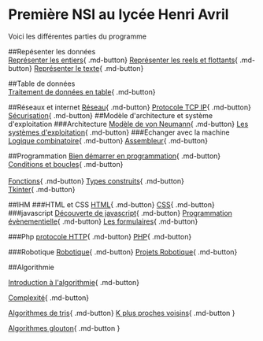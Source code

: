 # Première NSI au lycée Henri Avril




Voici les différentes parties du programme 

##Repésenter les données  
[Représenter les entiers](representation/base_numeration.html){ .md-button} [Représenter les reels et flottants](representation/reels_flottants.html){ .md-button} [Représenter le texte](representation/codage_texte.html){ .md-button}

##Table de données  
[Traitement de données en table](table_donnees/traitement_donnees.html){ .md-button}

##Réseaux et internet
[Réseau](archi/reseaux/reseau.html){ .md-button} [Protocole TCP IP](archi/reseaux/TCP_IP.html){ .md-button} [Sécurisation](archi/reseaux/securisation.html){ .md-button}
##Modèle d'architecture et système d'exploitation
###Architecture
[Modèle de von Neumann](archi/OS/vonneuman.html){ .md-button} [Les systèmes d'exploitation](archi/OS/OS.html){ .md-button} 
###Echanger avec la machine
[Logique combinatoire](archi/OS/logique_combinatoire.html){ .md-button}   [Assembleur](archi/OS/assembleur.html){ .md-button} 

##Programmation
[Bien démarrer en programmation](Programmation/demarrer.html){ .md-button} [Conditions et boucles](Programmation/boucle.html){ .md-button}  
</br>
[Fonctions](Programmation/fonction.html){ .md-button}  [Types construits](Programmation/type.html){ .md-button} 
</br>
[Tkinter](Programmation/tkinter.html){ .md-button} 

##IHM
###HTML et CSS
[HTML](IHM/html/html.html){ .md-button} [CSS](IHM/html/css.html){ .md-button}
###javascript
[Découverte de javascript](IHM/javascript/exo_js.html){ .md-button} [Programmation évènementielle](IHM/javascript/programmation_evenementielle.html){ .md-button} [Les formulaires](IHM/javascript/formulaire.html){ .md-button}


###Php
[protocole HTTP](IHM/PHP/Protocole_HTTP.html){ .md-button} [PHP](IHM/PHP/TP_php.html){ .md-button}

###Robotique
[Robotique](IHM/robotique/robotique.html){ .md-button}	[Projets Robotique](IHM/robotique/projets.html){ .md-button}

##Algorithmie

[Introduction à l'algorithmie](algorithmie/intro_algo.html){ .md-button} 

[Complexité](algorithmie/complexite.html){ .md-button}  

[Algorithmes de tris](algorithmie/tris.html){ .md-button}  [K plus proches voisins](algorithmie/knn.html){ .md-button }   

[Algorithmes glouton](algorithmie/glouton.html){ .md-button }   


